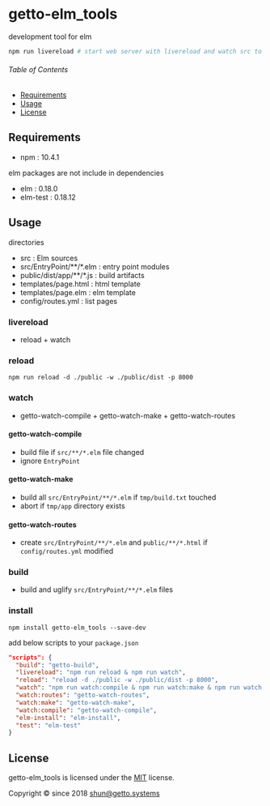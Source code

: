 # getto-elm_tools

development tool for elm

```bash
npm run livereload # start web server with livereload and watch src to build elm
```


###### Table of Contents

- [Requirements](#Requirements)
- [Usage](#Usage)
- [License](#License)

<a id="Requirements"></a>
## Requirements

- npm : 10.4.1

elm packages are not include in dependencies

- elm : 0.18.0
- elm-test : 0.18.12


<a id="Usage"></a>
## Usage

directories

- src : Elm sources
- src/EntryPoint/**/*.elm : entry point modules
- public/dist/app/**/*.js : build artifacts
- templates/page.html : html template
- templates/page.elm : elm template
- config/routes.yml : list pages


### livereload

- reload + watch

### reload

```
npm run reload -d ./public -w ./public/dist -p 8000
```


### watch

- getto-watch-compile + getto-watch-make + getto-watch-routes

#### getto-watch-compile

- build file if `src/**/*.elm` file changed
- ignore `EntryPoint`

#### getto-watch-make

- build all `src/EntryPoint/**/*.elm` if `tmp/build.txt` touched
- abort if `tmp/app` directory exists

#### getto-watch-routes

- create `src/EntryPoint/**/*.elm` and `public/**/*.html` if `config/routes.yml` modified


### build

- build and uglify `src/EntryPoint/**/*.elm` files


### install

```
npm install getto-elm_tools --save-dev
```

add below scripts to your `package.json`

```json
"scripts": {
  "build": "getto-build",
  "livereload": "npm run reload & npm run watch",
  "reload": "reload -d ./public -w ./public/dist -p 8000",
  "watch": "npm run watch:compile & npm run watch:make & npm run watch:routes",
  "watch:routes": "getto-watch-routes",
  "watch:make": "getto-watch-make",
  "watch:compile": "getto-watch-compile",
  "elm-install": "elm-install",
  "test": "elm-test"
}
```


<a id="License"></a>
## License

getto-elm_tools is licensed under the [MIT](LICENSE) license.

Copyright &copy; since 2018 shun@getto.systems

